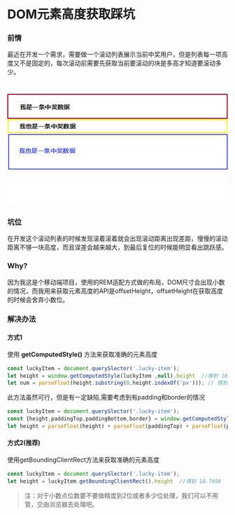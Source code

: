 # DOM元素高度获取踩坑

### 前情

最近在开发一个需求，需要做一个滚动列表展示当前中奖用户，但是列表每一项高度又不是固定的，每次滚动前需要先获取当前要滚动的块是多高才知道要滚动多少。

![](image/image_gL97R6GmLm.png)

### 坑位

在开发这个滚动列表的时候发现滚着滚着就会出现滚动距离出现差距，慢慢的滚动距离不够一块高度，而且误差会越来越大，到最后复位的时候能明显看出跳跃感。

### Why?

因为我这是个移动端项目，使用的REM适配方式做的布局，DOM尺寸会出现小数的情况，而我用来获取元素高度的API是offsetHeight，offsetHeight在获取高度的时候会舍弃小数位。

### 解决办法

#### 方式1

使用 **getComputedStyle()** 方法来获取准确的元素高度

```javascript
const luckyItem = document.querySlector('.lucky-item');
let height = window.getComputedStyle(luckyItem ,null).height  //得到 18.7656px
let num = parseFloat(height.substring(0,height.indexOf('px'))); // 得到18.7656

```

此方法虽然可行，但是有一定缺陷,需要考虑到有padding和border的情况

```javascript
const luckyItem = document.querySlector('.lucky-item');
const {height,paddingTop,paddingBottom,border} = window.getComputedStyle(luckyItem ,null);
let height = parseFloat(height) + parseFloat(paddingTop) + parseFloat(paddingBottom) + parseFloat(border); //得到 18.7656

```

#### 方式2(推荐)

使用getBoundingClientRect方法来获取准确的元素高度

```javascript
const luckyItem = document.querySlector('.lucky-item');
let height = luckyItem.getBoundingClientRect().height  //得到 18.7656
```

> 注：对于小数点位数要不要做精度到2位或者多少位处理，我们可以不用管，交由浏览器去处理吧。
